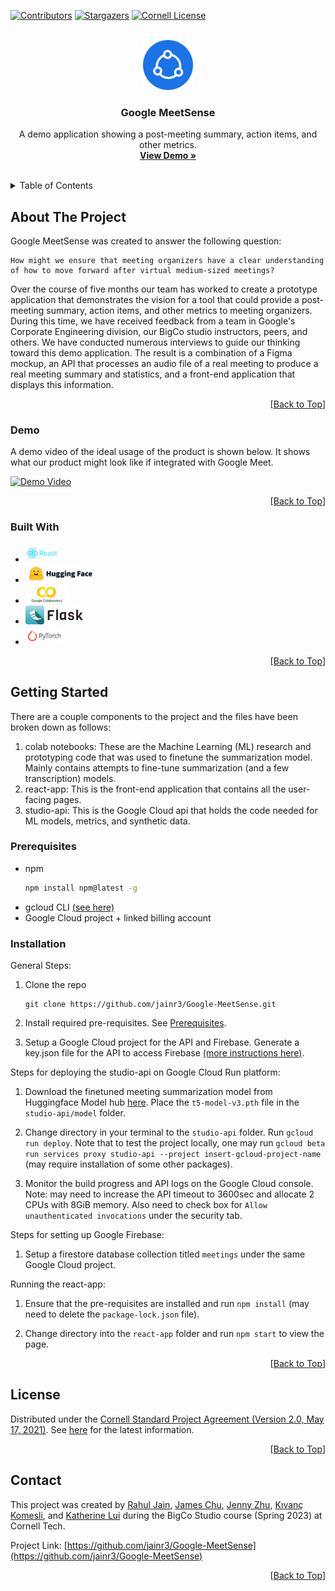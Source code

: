 <a name="readme-top"></a>

[![Contributors][contributors-shield]][contributors-url]
[![Stargazers][stars-shield]][stars-url]
[![Cornell License][license-shield]][license-url]

<!-- PROJECT LOGO -->
<br />
<div align="center">
  <a href="https://github.com/jainr3/Google-MeetSense">
    <img src="img/logo.png" alt="Logo" width="80" height="80">
  </a>

  <h3 align="center">Google MeetSense</h3>

  <p align="center">
    A demo application showing a post-meeting summary, action items, and other metrics.
    <br />
    <a href="https://github.com/jainr3/Google-MeetSense#demo"><strong>View Demo »</strong></a>
    <br />
    <br />
  </p>
</div>

<!-- TABLE OF CONTENTS -->
<details>
  <summary>Table of Contents</summary>
  <ol>
    <li>
      <a href="#about-the-project">About The Project</a>
      <ul>
        <li><a href="#demo">Demo</a></li>
        <li><a href="#built-with">Built With</a></li>
      </ul>
    </li>
    <li>
      <a href="#getting-started">Getting Started</a>
      <ul>
        <li><a href="#prerequisites">Prerequisites</a></li>
        <li><a href="#installation">Installation</a></li>
      </ul>
    </li>
    <li><a href="#license">License</a></li>
    <li><a href="#contact">Contact</a></li>
  </ol>
</details>

<!-- ABOUT THE PROJECT -->
## About The Project

Google MeetSense was created to answer the following question:

```
How might we ensure that meeting organizers have a clear understanding of how to move forward after virtual medium-sized meetings?
```

Over the course of five months our team has worked to create a prototype application that demonstrates the vision for a tool that could provide a post-meeting summary, action items, and other metrics to meeting organizers. During this time, we have received feedback from a team in Google's Corporate Engineering division, our BigCo studio instructors, peers, and others. We have conducted numerous interviews to guide our thinking toward this demo application. The result is a combination of a Figma mockup, an API that processes an audio file of a real meeting to produce a real meeting summary and statistics, and a front-end application that displays this information.

<p align="right">[<a href="#readme-top">Back to Top</a>]</p>

### Demo

A demo video of the ideal usage of the product is shown below. It shows what our product might look like if integrated with Google Meet.

[![Demo Video](https://img.youtube.com/vi/DLU3H-Teb3E/0.jpg)](https://www.youtube.com/watch?v=DLU3H-Teb3E)

<p align="right">[<a href="#readme-top">Back to Top</a>]</p>


### Built With

* <a href="https://reactjs.org/"><img src="img/react.png" height="30"></a>
* <a href="https://huggingface.co/"><img src="img/hf-logo-with-title.png" height="30" ></a>
* <a href="https://colab.research.google.com/"><img src="img/colab_favicon_256px.png" height="30" ></a>
* <a href="https://flask.palletsprojects.com/en/2.3.x/"><img src="img/flask-horizontal.png" height="30" ></a>
* <a href="https://pytorch.org/"><img src="img/pytorch.png" height="30" ></a>

<p align="right">[<a href="#readme-top">Back to Top</a>]</p>

<!-- GETTING STARTED -->
## Getting Started

There are a couple components to the project and the files have been broken down as follows:

1. colab notebooks: These are the Machine Learning (ML) research and prototyping code that was used to finetune the summarization model. Mainly contains attempts to fine-tune summarization (and a few transcription) models.
2. react-app: This is the front-end application that contains all the user-facing pages.
3. studio-api: This is the Google Cloud api that holds the code needed for ML models, metrics, and synthetic data.

### Prerequisites

* npm
  ```sh
  npm install npm@latest -g
  ```
* gcloud CLI [(see here)](https://cloud.google.com/run/docs/setup)
* Google Cloud project + linked billing account

### Installation

General Steps:

1. Clone the repo
   ```
   git clone https://github.com/jainr3/Google-MeetSense.git
   ```

2. Install required pre-requisites. See <a href="#prerequisites">Prerequisites</a>.

3. Setup a Google Cloud project for the API and Firebase. Generate a key.json file for the API to access Firebase [(more instructions here)](https://medium.com/google-cloud/building-a-flask-python-crud-api-with-cloud-firestore-firebase-and-deploying-on-cloud-run-29a10c502877).

Steps for deploying the studio-api on Google Cloud Run platform:

1. Download the finetuned meeting summarization model from Huggingface Model hub [here](https://huggingface.co/jainr3/t5-finetuned-meetings). Place the `t5-model-v3.pth` file in the `studio-api/model` folder.

2. Change directory in your terminal to the `studio-api` folder. Run `gcloud run deploy`. Note that to test the project locally, one may run `gcloud beta run services proxy studio-api --project insert-gcloud-project-name` (may require installation of some other packages).

3. Monitor the build progress and API logs on the Google Cloud console. Note: may need to increase the API timeout to 3600sec and allocate 2 CPUs with 8GiB memory. Also need to check box for `Allow unauthenticated invocations` under the security tab.

Steps for setting up Google Firebase:

1. Setup a firestore database collection titled `meetings` under the same Google Cloud project.

Running the react-app:

1. Ensure that the pre-requisites are installed and run `npm install` (may need to delete the `package-lock.json` file).

2. Change directory into the `react-app` folder and run `npm start` to view the page.

<p align="right">[<a href="#readme-top">Back to Top</a>]</p>

<!-- LICENSE -->
## License

Distributed under the [Cornell Standard Project Agreement (Version 2.0, May 17, 2021)](./img/CSP-EC-Agreement-v2.0.docx.pdf). See [here](https://tech.cornell.edu/csp/) for the latest information.

<p align="right">[<a href="#readme-top">Back to Top</a>]</p>

<!-- CONTACT -->
## Contact

This project was created by [Rahul Jain](https://github.com/jainr3), [James Chu](https://github.com/manguoman), [Jenny Zhu](https://github.com/jennyzzhu), [Kıvanç Komesli](https://github.com/komeslik), and [Katherine Lui](https://github.com/katherinelui) during the BigCo Studio course (Spring 2023) at Cornell Tech. 

Project Link: [https://github.com/jainr3/Google-MeetSense](https://github.com/jainr3/Google-MeetSense)

<p align="right">[<a href="#readme-top">Back to Top</a>]</p>

[contributors-shield]: https://img.shields.io/github/contributors/jainr3/Google-MeetSense.svg?style=for-the-badge
[contributors-url]: https://github.com/jainr3/Google-MeetSense/graphs/contributors
[stars-shield]: https://img.shields.io/github/stars/jainr3/Google-MeetSense.svg?style=for-the-badge
[stars-url]: https://github.com/jainr3/Google-MeetSense/stargazers
[license-shield]: https://img.shields.io/badge/LICENSE-Cornell%20Standard%20Project%20Agreement-red
[license-url]: img/CSP-EC-Agreement-v2.0.docx.pdf
[product-screenshot]: img/thumbnail.png
